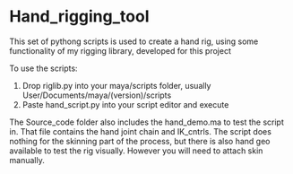 # Hand_rigging_tool

This set of pythong scripts is used to create a hand rig, using some functionality of my rigging library,
developed for this project

To use the scripts:

1. Drop riglib.py into your maya/scripts folder, usually User/Documents/maya/(version)/scripts
2. Paste hand_script.py into your script editor and execute

The Source_code folder also includes the hand_demo.ma to test the script in. 
That file contains the hand joint chain and IK_cntrls. 
The script does nothing for the skinning part of the process, but there is also hand geo available to test the rig visually. However you will need to attach skin manually.  